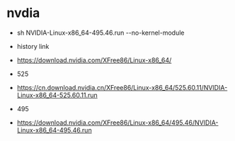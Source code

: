 # nvdia

- sh NVIDIA-Linux-x86_64-495.46.run --no-kernel-module

- history link
- https://download.nvidia.com/XFree86/Linux-x86_64/

- 525
- https://cn.download.nvidia.cn/XFree86/Linux-x86_64/525.60.11/NVIDIA-Linux-x86_64-525.60.11.run

- 495
- https://download.nvidia.com/XFree86/Linux-x86_64/495.46/NVIDIA-Linux-x86_64-495.46.run

